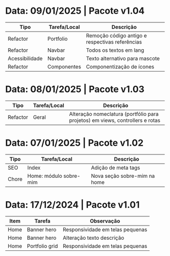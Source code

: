 # Data: 09/01/2025 | Pacote v1.04
| Tipo | Tarefa/Local | Descrição |
| --- | --- | --- |
| Refactor | Portfolio | Remoção código antigo e respectivas referências |
| Refactor | Navbar | Todos os textos em lang |
| Acessibilidade | Navbar | Texto alternativo para mascote |
| Refactor | Componentes | Componentização de ícones |

# Data: 08/01/2025 | Pacote v1.03
| Tipo | Tarefa/Local | Descrição |
| --- | --- | --- |
| Refactor | Geral | Alteração nomeclatura (portfólio para projetos) em views, controllers e rotas |

# Data: 07/01/2025 | Pacote v1.02
| Tipo | Tarefa/Local | Descrição |
| --- | --- | --- |
| SEO | Index | Adição de meta tags |
| Chore | Home: módulo sobre-mim | Nova seção sobre-mim na home |

# Data: 17/12/2024 | Pacote v1.01
| Item | Tarefa | Observação |
| --- | --- | --- |
| Home | Banner hero | Responsividade em telas pequenas |
| Home | Banner hero | Alteração texto descrição |
| Home | Portfolio grid | Responsividade em telas pequenas |